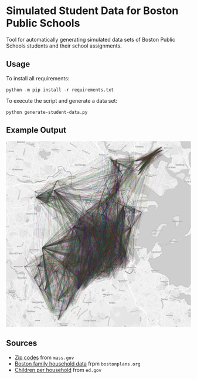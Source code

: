 # Simulated Student Data for Boston Public Schools
Tool for automatically generating simulated data sets of Boston Public Schools students and their school assignments.

## Usage

To install all requirements:

    python -m pip install -r requirements.txt

To execute the script and generate a data set:

    python generate-student-data.py

## Example Output

![Visualization of generated data using Leaflet](visualization.png)

## Sources

* [Zip codes](http://www.mass.gov/anf/research-and-tech/it-serv-and-support/application-serv/office-of-geographic-information-massgis/datalayers/zipcodes.html) from `mass.gov`
* [Boston family household data](https://www.bostonplans.org/getattachment/caf0d3fb-951d-4b0a-9181-9b41cdf59cf8) frpm `bostonplans.org`
* [Children per household](https://nces.ed.gov/programs/digest/d15/tables/dt15_102.10.asp?current=yes) from `ed.gov`

